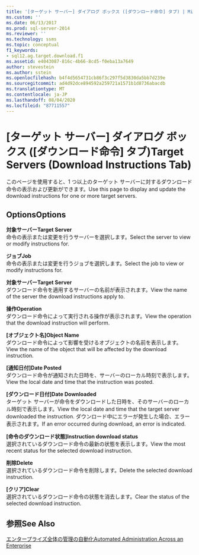 ```yaml
---
title: '[ターゲット サーバー] ダイアログ ボックス ([ダウンロード命令] タブ) | Microsoft Docs'
ms.custom: ''
ms.date: 06/13/2017
ms.prod: sql-server-2014
ms.reviewer: ''
ms.technology: ssms
ms.topic: conceptual
f1_keywords:
- sql12.ag.target.download.f1
ms.assetid: e4043087-816c-4b66-8cd5-f0eba13a7649
author: stevestein
ms.author: sstein
ms.openlocfilehash: b4f4d5654731cb86f3c297f5d3830da5bb7d239e
ms.sourcegitcommit: ad4d92dce894592a259721a1571b1d8736abacdb
ms.translationtype: MT
ms.contentlocale: ja-JP
ms.lasthandoff: 08/04/2020
ms.locfileid: "87711557"
---
```

# <a name="target-servers-download-instructions-tab"></a><span data-ttu-id="ec3cd-102">[ターゲット サーバー] ダイアログ ボックス ([ダウンロード命令] タブ)</span><span class="sxs-lookup"><span data-stu-id="ec3cd-102">Target Servers (Download Instructions Tab)</span></span>
  <span data-ttu-id="ec3cd-103">このページを使用すると、1 つ以上のターゲット サーバーに対するダウンロード命令の表示および更新ができます。</span><span class="sxs-lookup"><span data-stu-id="ec3cd-103">Use this page to display and update the download instructions for one or more target servers.</span></span>  
  
## <a name="options"></a><span data-ttu-id="ec3cd-104">Options</span><span class="sxs-lookup"><span data-stu-id="ec3cd-104">Options</span></span>  
 <span data-ttu-id="ec3cd-105">**対象サーバー**</span><span class="sxs-lookup"><span data-stu-id="ec3cd-105">**Target Server**</span></span>  
 <span data-ttu-id="ec3cd-106">命令の表示または変更を行うサーバーを選択します。</span><span class="sxs-lookup"><span data-stu-id="ec3cd-106">Select the server to view or modify instructions for.</span></span>  
  
 <span data-ttu-id="ec3cd-107">**ジョブ**</span><span class="sxs-lookup"><span data-stu-id="ec3cd-107">**Job**</span></span>  
 <span data-ttu-id="ec3cd-108">命令の表示または変更を行うジョブを選択します。</span><span class="sxs-lookup"><span data-stu-id="ec3cd-108">Select the job to view or modify instructions for.</span></span>  
  
 <span data-ttu-id="ec3cd-109">**対象サーバー**</span><span class="sxs-lookup"><span data-stu-id="ec3cd-109">**Target Server**</span></span>  
 <span data-ttu-id="ec3cd-110">ダウンロード命令を適用するサーバーの名前が表示されます。</span><span class="sxs-lookup"><span data-stu-id="ec3cd-110">View the name of the server the download instructions apply to.</span></span>  
  
 <span data-ttu-id="ec3cd-111">**操作**</span><span class="sxs-lookup"><span data-stu-id="ec3cd-111">**Operation**</span></span>  
 <span data-ttu-id="ec3cd-112">ダウンロード命令によって実行される操作が表示されます。</span><span class="sxs-lookup"><span data-stu-id="ec3cd-112">View the operation that the download instruction will perform.</span></span>  
  
 <span data-ttu-id="ec3cd-113">**[オブジェクト名]**</span><span class="sxs-lookup"><span data-stu-id="ec3cd-113">**Object Name**</span></span>  
 <span data-ttu-id="ec3cd-114">ダウンロード命令によって影響を受けるオブジェクトの名前を表示します。</span><span class="sxs-lookup"><span data-stu-id="ec3cd-114">View the name of the object that will be affected by the download instruction.</span></span>  
  
 <span data-ttu-id="ec3cd-115">**[通知日付]**</span><span class="sxs-lookup"><span data-stu-id="ec3cd-115">**Date Posted**</span></span>  
 <span data-ttu-id="ec3cd-116">ダウンロード命令が通知された日時を、サーバーのローカル時刻で表示します。</span><span class="sxs-lookup"><span data-stu-id="ec3cd-116">View the local date and time that the instruction was posted.</span></span>  
  
 <span data-ttu-id="ec3cd-117">**[ダウンロード日付]**</span><span class="sxs-lookup"><span data-stu-id="ec3cd-117">**Date Downloaded**</span></span>  
 <span data-ttu-id="ec3cd-118">ターゲット サーバーが命令をダウンロードした日時を、そのサーバーのローカル時刻で表示します。</span><span class="sxs-lookup"><span data-stu-id="ec3cd-118">View the local date and time that the target server downloaded the instruction.</span></span> <span data-ttu-id="ec3cd-119">ダウンロード中にエラーが発生した場合、エラー表示されます。</span><span class="sxs-lookup"><span data-stu-id="ec3cd-119">If an error occurred during download, an error is indicated.</span></span>  
  
 <span data-ttu-id="ec3cd-120">**[命令のダウンロード状態]**</span><span class="sxs-lookup"><span data-stu-id="ec3cd-120">**Instruction download status**</span></span>  
 <span data-ttu-id="ec3cd-121">選択されているダウンロード命令の最新の状態を表示します。</span><span class="sxs-lookup"><span data-stu-id="ec3cd-121">View the most recent status for the selected download instruction.</span></span>  
  
 <span data-ttu-id="ec3cd-122">**削除**</span><span class="sxs-lookup"><span data-stu-id="ec3cd-122">**Delete**</span></span>  
 <span data-ttu-id="ec3cd-123">選択されているダウンロード命令を削除します。</span><span class="sxs-lookup"><span data-stu-id="ec3cd-123">Delete the selected download instruction.</span></span>  
  
 <span data-ttu-id="ec3cd-124">**[クリア]**</span><span class="sxs-lookup"><span data-stu-id="ec3cd-124">**Clear**</span></span>  
 <span data-ttu-id="ec3cd-125">選択されているダウンロード命令の状態を消去します。</span><span class="sxs-lookup"><span data-stu-id="ec3cd-125">Clear the status of the selected download instruction.</span></span>  
  
## <a name="see-also"></a><span data-ttu-id="ec3cd-126">参照</span><span class="sxs-lookup"><span data-stu-id="ec3cd-126">See Also</span></span>  
 [<span data-ttu-id="ec3cd-127">エンタープライズ全体の管理の自動化</span><span class="sxs-lookup"><span data-stu-id="ec3cd-127">Automated Administration Across an Enterprise</span></span>](automated-administration-across-an-enterprise.md)  
  
  
